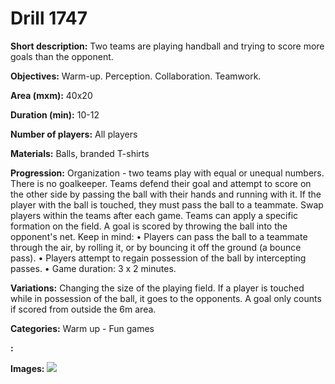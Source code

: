 # Drill 1747

**Short description:**
Two teams are playing handball and trying to score more goals than the opponent.

**Objectives:**
Warm-up. Perception. Collaboration. Teamwork.

**Area (mxm):**
40x20

**Duration (min):**
10-12

**Number of players:**
All players

**Materials:**
Balls, branded T-shirts

**Progression:**
Organization - two teams play with equal or unequal numbers. There is no goalkeeper. Teams defend their goal and attempt to score on the other side by passing the ball with their hands and running with it. If the player with the ball is touched, they must pass the ball to a teammate. Swap players within the teams after each game. Teams can apply a specific formation on the field. A goal is scored by throwing the ball into the opponent's net. Keep in mind: • Players can pass the ball to a teammate through the air, by rolling it, or by bouncing it off the ground (a bounce pass). • Players attempt to regain possession of the ball by intercepting passes. • Game duration: 3 x 2 minutes.

**Variations:**
Changing the size of the playing field. If a player is touched while in possession of the ball, it goes to the opponents. A goal only counts if scored from outside the 6m area.

**Categories:**
Warm up - Fun games

**:**


**Images:**
![](https://www.coachingfutsal.com/\images\4e337e7d-77c9-4ae6-a3b2-670fc31936e6_328.png)

